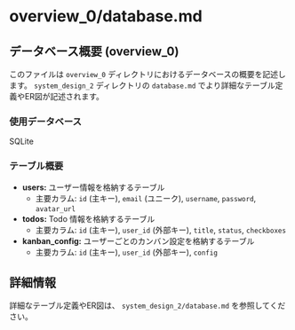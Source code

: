 # overview_0/database.md

## データベース概要 (overview_0)

このファイルは `overview_0` ディレクトリにおけるデータベースの概要を記述します。 `system_design_2` ディレクトリの `database.md` でより詳細なテーブル定義やER図が記述されます。

### 使用データベース

SQLite

### テーブル概要

*   **users:** ユーザー情報を格納するテーブル
    *   主要カラム: `id` (主キー), `email` (ユニーク), `username`, `password`, `avatar_url`
*   **todos:** Todo 情報を格納するテーブル
    *   主要カラム: `id` (主キー), `user_id` (外部キー), `title`, `status`, `checkboxes`
*   **kanban_config:** ユーザーごとのカンバン設定を格納するテーブル
    *   主要カラム: `id` (主キー), `user_id` (外部キー), `config`

## 詳細情報

詳細なテーブル定義やER図は、 `system_design_2/database.md` を参照してください。